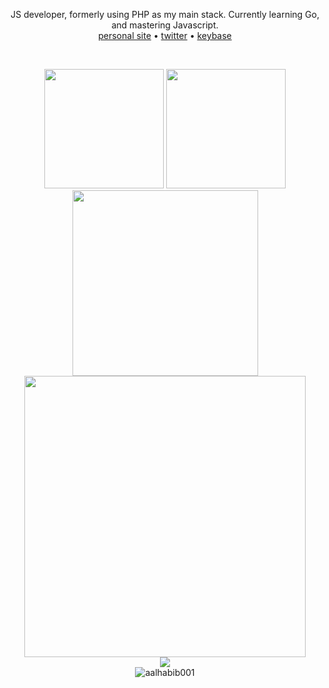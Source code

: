 <p align="center">
  JS developer, formerly using PHP as my main stack. Currently learning Go, and mastering Javascript.
  <br>
  <a target="_blank" href="https://nor1c.xyz">personal site</a> • 
  <a target="_blank" href="https://twitter.com/nor1c_">twitter</a> • 
  <a target="_blank" href="https://keybase.io/nor1c">keybase</a>
</p>

<br>

<p align="center">
  <img src="https://github-readme-stats.vercel.app/api/wakatime?username=norictech&layout=compact" height="191"/>
  <img src="https://github-readme-stats.vercel.app/api/top-langs/?username=ryihan&theme=default&langs_count=6&layout=compact" height="191"/>
  <img alt="" src="https://activity-graph.herokuapp.com/graph?username=nor1c&bg_color=f5f5f5&color=333333&line=ffa1ff&point=c431c4&hide_border=true&area=true" height="297" />
  <br>
  <img src="https://wakatime.com/share/@norictech/fb139809-f1a5-437a-aebd-83464df376b1.svg" height="450" />
  <br>
  <img src="https://spotify-github-profile.vercel.app/api/view?uid=45yc0u5bhjldoswyfev2db2lb&cover_image=true&theme=natemoo-re">
  <br>
  <img src="https://komarev.com/ghpvc/?username=nor1c&label=Profile%20views&color=0e75b6&style=flat" alt="aalhabib001" />
</p>
